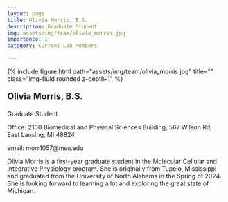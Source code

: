 ```yaml
---
layout: page
title: Olivia Morris, B.S.
description: Graduate Student
img: assets/img/team/olivia_morris.jpg
importance: 1
category: Current Lab Members

---
```


<div class="row">
    <div class="col-sm-2 mt-3 mt-md-0">
        {% include figure.html path="assets/img/team/olivia_morris.jpg" title="" class="img-fluid rounded z-depth-1" %}
    </div>
    <div class="col-sm mt-3 mt-md-0">
         <div class="text">
            <p style = "font-size:20px"><strong> Olivia Morris, B.S. </strong> </p>
            <p> Graduate Student </p>
            <p> Office: 2100 Biomedical and Physical Sciences Building, 567 Wilson Rd, East Lansing, MI 48824</p>
            <p> email: morr1057@msu.edu</p>
        </div>
    </div>
</div>

Olivia Morris is a first-year graduate student in the Molecular Cellular and Integrative Physiology program. She is originally from Tupelo, Mississippi and graduated from the University of North Alabama in the Spring of 2024. She is looking forward to learning a lot and exploring the great state of Michigan. 

